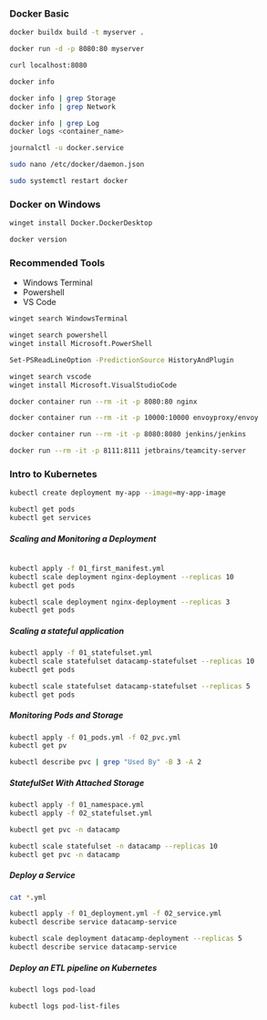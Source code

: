 ### Docker Basic

```bash
docker buildx build -t myserver .

docker run -d -p 8080:80 myserver

curl localhost:8080

```

```bash
docker info

docker info | grep Storage
docker info | grep Network

docker info | grep Log
docker logs <container_name>
```

```bash
journalctl -u docker.service
```

```bash
sudo nano /etc/docker/daemon.json

sudo systemctl restart docker
```

### Docker on Windows

```bash
winget install Docker.DockerDesktop

docker version
```

### Recommended Tools

- Windows Terminal
- Powershell
- VS Code

```bash
winget search WindowsTerminal

winget search powershell
winget install Microsoft.PowerShell

Set-PSReadLineOption -PredictionSource HistoryAndPlugin

winget search vscode
winget install Microsoft.VisualStudioCode
```

```bash
docker container run --rm -it -p 8080:80 nginx

docker container run --rm -it -p 10000:10000 envoyproxy/envoy

docker container run --rm -it -p 8080:8080 jenkins/jenkins

docker run --rm -it -p 8111:8111 jetbrains/teamcity-server
```

### Intro to Kubernetes

```bash
kubectl create deployment my-app --image=my-app-image

kubectl get pods
kubectl get services
```

##### Scaling and Monitoring a Deployment

```bash

kubectl apply -f 01_first_manifest.yml
kubectl scale deployment nginx-deployment --replicas 10
kubectl get pods

kubectl scale deployment nginx-deployment --replicas 3
kubectl get pods

```

##### Scaling a stateful application

```bash
kubectl apply -f 01_statefulset.yml
kubectl scale statefulset datacamp-statefulset --replicas 10
kubectl get pods

kubectl scale statefulset datacamp-statefulset --replicas 5
kubectl get pods
```

##### Monitoring Pods and Storage

```bash
kubectl apply -f 01_pods.yml -f 02_pvc.yml
kubectl get pv

kubectl describe pvc | grep "Used By" -B 3 -A 2
```

##### StatefulSet With Attached Storage

```bash
kubectl apply -f 01_namespace.yml
kubectl apply -f 02_statefulset.yml

kubectl get pvc -n datacamp

kubectl scale statefulset -n datacamp --replicas 10
kubectl get pvc -n datacamp
```

##### Deploy a Service

```bash
cat *.yml

kubectl apply -f 01_deployment.yml -f 02_service.yml
kubectl describe service datacamp-service

kubectl scale deployment datacamp-deployment --replicas 5
kubectl describe service datacamp-service

```

##### Deploy an ETL pipeline on Kubernetes

```bash
kubectl logs pod-load

kubectl logs pod-list-files
```
